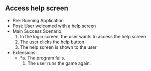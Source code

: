 ## Access help screen
  * Pre: Running Application
  * Post: User welcomed with a help screen
  * Main Success Scenario:
     1. In the login screen, the user wants to access the help screen
     2. The user clicks the help button 
     3. The help screen is shown to the user
  * Extensions: 
    * *a. The program fails.
       1. The user runs the game again.
